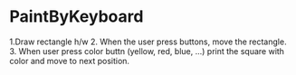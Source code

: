 # PaintByKeyboard
1.Draw rectangle h/w
2. When the user press buttons, move the rectangle.
3. When user press color buttn (yellow, red, blue, ...) print the square with color and move to next position.

